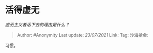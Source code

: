 # 活得虚无
*虚无主义者活下去的理由是什么？*

> Author: #Anonymity
> Last update: *23/07/2021*
> Link:
> Tag:
> 沙海拾金:

习惯。
